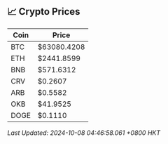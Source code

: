 ## 📈 Crypto Prices

| Coin | Price |
| ---- | ----- |
| BTC | $63080.4208 |
| ETH | $2441.8599 |
| BNB | $571.6312 |
| CRV | $0.2607 |
| ARB | $0.5582 |
| OKB | $41.9525 |
| DOGE | $0.1110 |

_Last Updated: 2024-10-08 04:46:58.061 +0800 HKT_